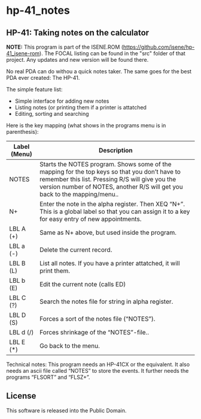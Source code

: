 # hp-41_notes
## HP-41: Taking notes on the calculator

**NOTE:** This program is part of the ISENE.ROM (https://github.com/isene/hp-41_isene-rom). The FOCAL listing can be found in the "src" folder of that project. Any updates and new version will be found there.

No real PDA can do withou a quick notes taker. The same goes for the best PDA ever created: The HP-41.

The simple feature list:

* Simple interface for adding new notes
* Listing notes (or printing them if a printer is attatched
* Editing, sorting and searching

Here is the key mapping (what shows in the programs menu is in parenthesis):

Label (Menu)	|Description
----------------|-----------
NOTES	|Starts the NOTES program. Shows some of the mapping for the top keys so that you don’t have to remember this list. Pressing R/S will give you the version number of NOTES, another R/S will get you back to the mapping/menu..
N+	|Enter the note in the alpha register. Then XEQ “N+”. This is a global label so that you can assign it to a key for easy entry of new appointments.
LBL A (+)	|Same as N+ above, but used inside the program.
LBL a (-)	|Delete the current record.
LBL B (L)	|List all notes. If you have a printer attatched, it will print them.
LBL b (E)	|Edit the current note (calls ED)
LBL C (?)	|Search the notes file for string in alpha register.
LBL D (S)	|Forces a sort of the notes file (“NOTES”).
LBL d (/)	|Forces shrinkage of the “NOTES”-file..
LBL E (\*)	|Go back to the menu.

Technical notes: This program needs an HP-41CX or the equivalent. It also needs an ascii file called “NOTES” to store the events. It further needs the programs “FLSORT” and “FLSZ+”.

## License
This software is released into the Public Domain.
